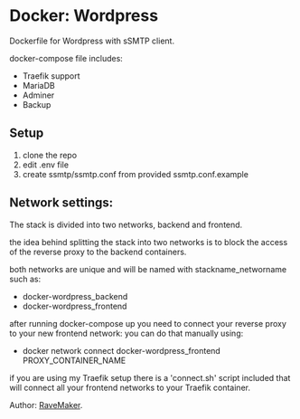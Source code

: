 # Docker: Wordpress
Dockerfile for Wordpress with sSMTP client.

docker-compose file includes:
 - Traefik support
 - MariaDB
 - Adminer
 - Backup

## Setup
1. clone the repo
2. edit .env file
3. create ssmtp/ssmtp.conf from provided ssmtp.conf.example

## Network settings:
The stack is divided into two networks, backend and frontend.

the idea behind splitting the stack into two networks
is to block the access of the reverse proxy to the backend containers.

both networks are unique and will be named with stackname_networname such as:

- docker-wordpress_backend
- docker-wordpress_frontend

after running docker-compose up you need to connect your reverse proxy to your new frontend network:
 you can do that manually using:
 - docker network connect docker-wordpress_frontend PROXY_CONTAINER_NAME

if you are using my Traefik setup there is a 'connect.sh' script included
that will connect all your frontend networks to your Traefik container.

Author: [RaveMaker][RaveMaker].

[RaveMaker]: http://ravemaker.net
 